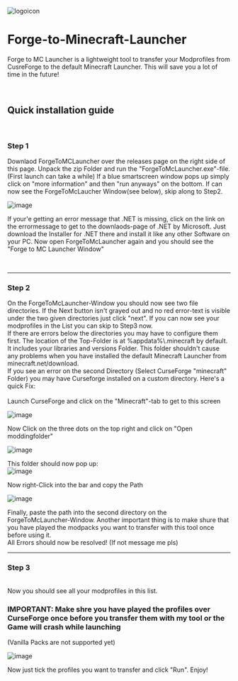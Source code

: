 
![logoicon](https://github.com/derdavidoo/Forge-to-Minecraft-Launcher/assets/145209719/a9f617d0-be02-405a-955a-0667bf4d5416)
# Forge-to-Minecraft-Launcher

Forge to MC Launcher is a lightweight tool to transfer your Modprofiles from CusreForge to the default Minecraft Launcher. This will save you a lot of time in the future!

<br>


<h2>Quick installation guide</h2>
<br>
<h3>Step 1</h3>
Downlaod ForgeToMCLauncher over the releases page on the right side of this page. Unpack the zip Folder and run the
"ForgeToMcLauncher.exe"-file. (First launch can take a while) If a blue smartscreen window pops up simply click on "more information" and then "run anyways" on the bottom. If can now see the ForgeToMcLaucher Window(see below), skip along to Step2.

![image](https://github.com/derdavidoo/Forge-to-Minecraft-Launcher/assets/145209719/29beea58-1e63-458b-ac74-6298ab1a68ce)
<br>

If your'e getting an error message that .NET is missing, click on the link on the errormessage to get to the downlaods-page of .NET by Microsoft. Just download the Installer for .NET there and install it like
any other Software on your PC. Now open ForgeToMcLauncher again and you should see the "Forge to MC Launcher Window"

<br>

---
<h3>Step 2</h3>
On the ForgeToMcLauncher-Window you should now see two file directories. If the Next button isn't grayed out and no red error-text is visible under the two given directories just click "next". If you can now see your modprofiles in the List you can skip to Step3 now.
<br>
If there are errors below the directories you may have to configure them first. The location of the Top-Folder is at %appdata%\.minecraft by default. It includes your libraries and versions Folder. This folder shouldn't cause any problems when you have installed the default Minecraft Launcher from minecraft.net/download.
<br>
If you see an error on the second Directory (Select CurseForge "minecraft" Folder) you may have Curseforge installed on a custom directory. Here's a quick Fix:
<br>
<br>
Launch CurseForge and click on the "Minecraft"-tab to get to this screen

![image](https://github.com/derdavidoo/Forge-to-Minecraft-Launcher/assets/145209719/d2d82469-e427-4aba-908b-edba32650ca1)

Now Click on the three dots on the top right and click on "Open moddingfolder"

![image](https://github.com/derdavidoo/Forge-to-Minecraft-Launcher/assets/145209719/d2193777-624d-4bc6-be63-4ce866d335de)

This folder should now pop up:
<br>
![image](https://github.com/derdavidoo/Forge-to-Minecraft-Launcher/assets/145209719/9203a695-9667-4b18-a9be-d63a8024e85d)

Now right-Click into the bar and copy the Path

![image](https://github.com/derdavidoo/Forge-to-Minecraft-Launcher/assets/145209719/6afbc8d9-7fc2-4f13-b696-4fa358af18fb)

Finally, paste the path into the second directory on the ForgeToMcLauncher-Window. Another important thing is to make shure that you have played the modpacks you want to transfer with this tool once before using it.
<br>
All Errors should now be resolved! (If not message me pls)

---
<h3>Step 3</h3>
<br>
Now you should see all your modprofiles in this list.
<h3>IMPORTANT: Make shre you have played the profiles over CurseForge once before you transfer them with my tool or the Game will crash while launching</h3>
(Vanilla Packs are not supported yet)

![image](https://github.com/derdavidoo/Forge-to-Minecraft-Launcher/assets/145209719/fcb031ea-2402-40a9-aa4a-96df9d3b9a65)

Now just tick the profiles you want to transfer and click "Run". Enjoy!
